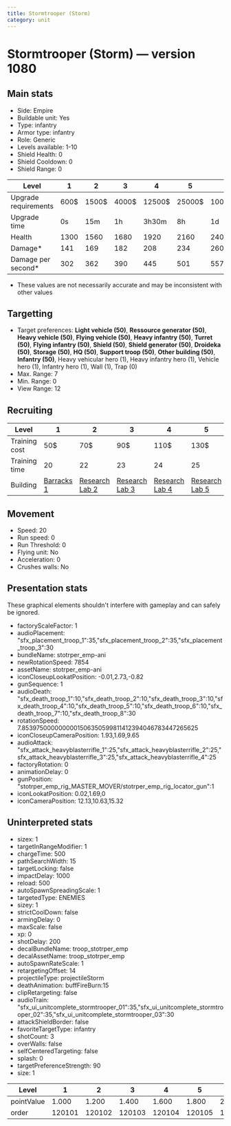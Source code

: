```yaml
---
title: Stormtrooper (Storm)
category: unit
---
```


# Stormtrooper (Storm) — version 1080

## Main stats

  * Side: Empire
  * Buildable unit: Yes
  * Type: infantry
  * Armor type: infantry
  * Role: Generic
  * Levels available: 1-10
  * Shield Health: 0
  * Shield Cooldown: 0
  * Shield Range: 0

|Level               |1   |2    |3    |4     |5     |6      |7      |8      |9       |10      |
|--------------------|----|-----|-----|------|------|-------|-------|-------|--------|--------|
|Upgrade requirements|600$|1500$|4000$|12500$|25000$|100000$|160000$|320000$|1000000$|1750000$|
|Upgrade time        |0s  |15m  |1h   |3h30m |8h    |1d     |2d     |3d12h  |5d      |1w1d    |
|Health              |1300|1560 |1680 |1920  |2160  |2400   |2640   |2880   |3120    |3600    |
|Damage*             |141 |169  |182  |208   |234   |260    |286    |312    |338     |390     |
|Damage per second*  |302 |362  |390  |445   |501   |557    |612    |668    |724     |835     |

* These values are not necessarily accurate and may be inconsistent with other values

## Targetting

  * Target preferences: **Light vehicle (50)**, **Ressource generator (50)**, **Heavy vehicle (50)**, **Flying vehicle (50)**, **Heavy infantry (50)**, **Turret (50)**, **Flying infantry (50)**, **Shield (50)**, **Shield generator (50)**, **Droideka (50)**, **Storage (50)**, **HQ (50)**, **Support troop (50)**, **Other building (50)**, **Infantry (50)**, Heavy vehicular hero (1), Heavy infantry hero (1), Vehicle hero (1), Infantry hero (1), Wall (1), Trap (0)
  * Max. Range: 7
  * Min. Range: 0
  * View Range: 12

## Recruiting

|Level        |1                                |2                                      |3                                      |4                                      |5                                      |6                                      |7                                      |8                                      |9                                      |10                                      |
|-------------|---------------------------------|---------------------------------------|---------------------------------------|---------------------------------------|---------------------------------------|---------------------------------------|---------------------------------------|---------------------------------------|---------------------------------------|----------------------------------------|
|Training cost|50$                              |70$                                    |90$                                    |110$                                   |130$                                   |150$                                   |170$                                   |200$                                   |210$                                   |230$                                    |
|Training time|20                               |22                                     |23                                     |24                                     |25                                     |26                                     |27                                     |28                                     |29                                     |30                                      |
|Building     |[Barracks 1](empireBarracks.html)|[Research Lab 2](empireOffenseLab.html)|[Research Lab 3](empireOffenseLab.html)|[Research Lab 4](empireOffenseLab.html)|[Research Lab 5](empireOffenseLab.html)|[Research Lab 6](empireOffenseLab.html)|[Research Lab 7](empireOffenseLab.html)|[Research Lab 8](empireOffenseLab.html)|[Research Lab 9](empireOffenseLab.html)|[Research Lab 10](empireOffenseLab.html)|

## Movement

  * Speed: 20
  * Run speed: 0
  * Run Threshold: 0
  * Flying unit: No
  * Acceleration: 0
  * Crushes walls: No

## Presentation stats

These graphical elements shouldn't interfere with gameplay and can safely be ignored.

  * factoryScaleFactor: 1
  * audioPlacement: "sfx_placement_troop_1":35,"sfx_placement_troop_2":35,"sfx_placement_troop_3":30
  * bundleName: stotrper_emp-ani
  * newRotationSpeed: 7854
  * assetName: stotrper_emp-ani
  * iconCloseupLookatPosition: -0.01,2.73,-0.82
  * gunSequence: 1
  * audioDeath: "sfx_death_troop_1":10,"sfx_death_troop_2":10,"sfx_death_troop_3":10,"sfx_death_troop_4":10,"sfx_death_troop_5":10,"sfx_death_troop_6":10,"sfx_death_troop_7":10,"sfx_death_troop_8":30
  * rotationSpeed: 7.8539750000000001506350599811412394046783447265625
  * iconCloseupCameraPosition: 1.93,1.69,9.65
  * audioAttack: "sfx_attack_heavyblasterrifle_1":25,"sfx_attack_heavyblasterrifle_2":25,"sfx_attack_heavyblasterrifle_3":25,"sfx_attack_heavyblasterrifle_4":25
  * factoryRotation: 0
  * animationDelay: 0
  * gunPosition: "stotrper_emp_rig_MASTER_MOVER/stotrper_emp_rig_locator_gun":1
  * iconLookatPosition: 0.02,1.69,0
  * iconCameraPosition: 12.13,10.63,15.32

## Uninterpreted stats

  * sizex: 1
  * targetInRangeModifier: 1
  * chargeTime: 500
  * pathSearchWidth: 15
  * targetLocking: false
  * impactDelay: 1000
  * reload: 500
  * autoSpawnSpreadingScale: 1
  * targetedType: ENEMIES
  * sizey: 1
  * strictCoolDown: false
  * armingDelay: 0
  * maxScale: false
  * xp: 0
  * shotDelay: 200
  * decalBundleName: troop_stotrper_emp
  * decalAssetName: troop_stotrper_emp
  * autoSpawnRateScale: 1
  * retargetingOffset: 14
  * projectileType: projectileStorm
  * deathAnimation: buffFireBurn:15
  * clipRetargeting: false
  * audioTrain: "sfx_ui_unitcomplete_stormtrooper_01":35,"sfx_ui_unitcomplete_stormtrooper_02":35,"sfx_ui_unitcomplete_stormtrooper_03":30
  * attackShieldBorder: false
  * favoriteTargetType: infantry
  * shotCount: 3
  * overWalls: false
  * selfCenteredTargeting: false
  * splash: 0
  * targetPreferenceStrength: 90
  * size: 1

|Level     |1     |2     |3     |4     |5     |6     |7     |8     |9     |10    |
|----------|------|------|------|------|------|------|------|------|------|------|
|pointValue|1.000 |1.200 |1.400 |1.600 |1.800 |2.000 |2.200 |2.400 |2.600 |3.000 |
|order     |120101|120102|120103|120104|120105|120106|120107|120108|120109|120110|

